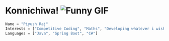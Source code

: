 # Konnichiwa! ![Funny GIF]([https://media.giphy.com/media/sULKEgDMX8LcI/giphy.gif](https://media4.giphy.com/media/v1.Y2lkPTc5MGI3NjExazNrN3FrMGxtd29tN3RhczVsazgxaDlvZGtnZm5yNm5kcXV1bjZhbiZlcD12MV9pbnRlcm5hbF9naWZfYnlfaWQmY3Q9Zw/8ArzbGWLVNQzRv1aAL/giphy.gif))

```python
Name = "Piyush Raj"
Interests = ["Competitive Coding", "Maths", "Developing whatever i wish", "Anime", "Game Developer"]
Languages = ["Java", "Spring Boot", "C#"]

